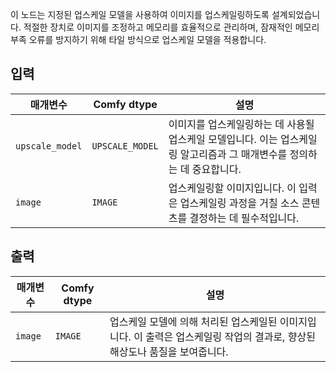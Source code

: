 
이 노드는 지정된 업스케일 모델을 사용하여 이미지를 업스케일링하도록 설계되었습니다. 적절한 장치로 이미지를 조정하고 메모리를 효율적으로 관리하며, 잠재적인 메모리 부족 오류를 방지하기 위해 타일 방식으로 업스케일 모델을 적용합니다.

## 입력

| 매개변수         | Comfy dtype       | 설명                                                                 |
|-------------------|-------------------|----------------------------------------------------------------------------|
| `upscale_model`   | `UPSCALE_MODEL`   | 이미지를 업스케일링하는 데 사용될 업스케일 모델입니다. 이는 업스케일링 알고리즘과 그 매개변수를 정의하는 데 중요합니다. |
| `image`           | `IMAGE`           | 업스케일링할 이미지입니다. 이 입력은 업스케일링 과정을 거칠 소스 콘텐츠를 결정하는 데 필수적입니다. |

## 출력

| 매개변수 | Comfy dtype | 설명                                        |
|-----------|-------------|----------------------------------------------------|
| `image`   | `IMAGE`     | 업스케일 모델에 의해 처리된 업스케일된 이미지입니다. 이 출력은 업스케일링 작업의 결과로, 향상된 해상도나 품질을 보여줍니다. |

